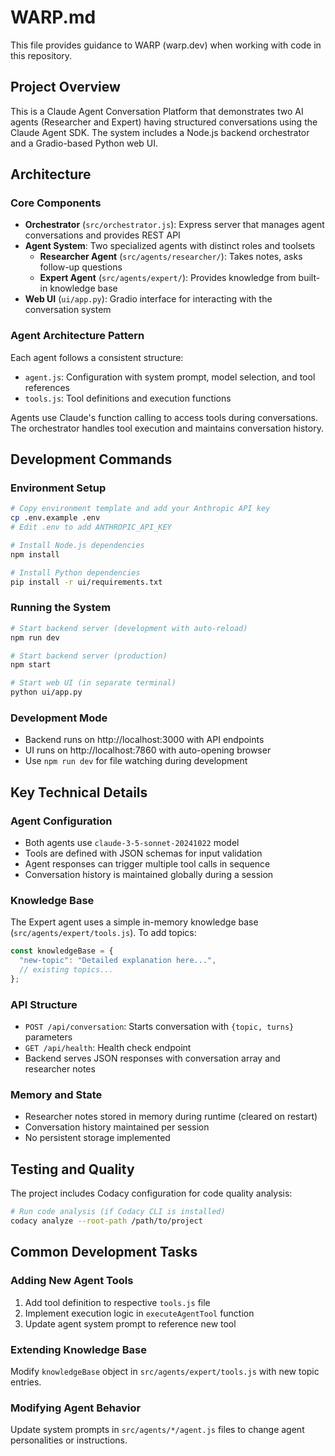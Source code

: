 # WARP.md

This file provides guidance to WARP (warp.dev) when working with code in this repository.

## Project Overview

This is a Claude Agent Conversation Platform that demonstrates two AI agents (Researcher and Expert) having structured conversations using the Claude Agent SDK. The system includes a Node.js backend orchestrator and a Gradio-based Python web UI.

## Architecture

### Core Components

- **Orchestrator** (`src/orchestrator.js`): Express server that manages agent conversations and provides REST API
- **Agent System**: Two specialized agents with distinct roles and toolsets
  - **Researcher Agent** (`src/agents/researcher/`): Takes notes, asks follow-up questions
  - **Expert Agent** (`src/agents/expert/`): Provides knowledge from built-in knowledge base
- **Web UI** (`ui/app.py`): Gradio interface for interacting with the conversation system

### Agent Architecture Pattern

Each agent follows a consistent structure:
- `agent.js`: Configuration with system prompt, model selection, and tool references
- `tools.js`: Tool definitions and execution functions

Agents use Claude's function calling to access tools during conversations. The orchestrator handles tool execution and maintains conversation history.

## Development Commands

### Environment Setup
```bash
# Copy environment template and add your Anthropic API key
cp .env.example .env
# Edit .env to add ANTHROPIC_API_KEY

# Install Node.js dependencies
npm install

# Install Python dependencies  
pip install -r ui/requirements.txt
```

### Running the System
```bash
# Start backend server (development with auto-reload)
npm run dev

# Start backend server (production)
npm start

# Start web UI (in separate terminal)
python ui/app.py
```

### Development Mode
- Backend runs on http://localhost:3000 with API endpoints
- UI runs on http://localhost:7860 with auto-opening browser
- Use `npm run dev` for file watching during development

## Key Technical Details

### Agent Configuration
- Both agents use `claude-3-5-sonnet-20241022` model
- Tools are defined with JSON schemas for input validation
- Agent responses can trigger multiple tool calls in sequence
- Conversation history is maintained globally during a session

### Knowledge Base
The Expert agent uses a simple in-memory knowledge base (`src/agents/expert/tools.js`). To add topics:
```javascript
const knowledgeBase = {
  "new-topic": "Detailed explanation here...",
  // existing topics...
};
```

### API Structure
- `POST /api/conversation`: Starts conversation with `{topic, turns}` parameters
- `GET /api/health`: Health check endpoint
- Backend serves JSON responses with conversation array and researcher notes

### Memory and State
- Researcher notes stored in memory during runtime (cleared on restart)
- Conversation history maintained per session
- No persistent storage implemented

## Testing and Quality

The project includes Codacy configuration for code quality analysis:
```bash
# Run code analysis (if Codacy CLI is installed)
codacy analyze --root-path /path/to/project
```

## Common Development Tasks

### Adding New Agent Tools
1. Add tool definition to respective `tools.js` file
2. Implement execution logic in `executeAgentTool` function  
3. Update agent system prompt to reference new tool

### Extending Knowledge Base
Modify `knowledgeBase` object in `src/agents/expert/tools.js` with new topic entries.

### Modifying Agent Behavior
Update system prompts in `src/agents/*/agent.js` files to change agent personalities or instructions.
